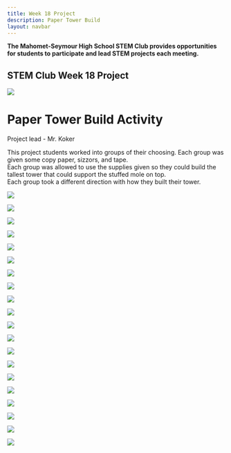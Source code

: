 ```yaml
---
title: Week 18 Project
description: Paper Tower Build
layout: navbar
---
```


**The Mahomet-Seymour High School STEM Club provides opportunities for students to participate and lead STEM projects each meeting.** 


## **STEM Club Week 18 Project**

![](images/STEMClubProjectWeek18A.jpeg)  

# **Paper Tower Build Activity**

Project lead - Mr. Koker

                                                                                      

This project students worked into groups of their choosing.  Each group was given some copy paper, sizzors, and tape.  
Each group was allowed to use the supplies given so they could build the tallest tower that could support the stuffed mole on top.  
Each group took a different direction with how they built their tower.
                                                                                         

![](images/STEMClubProjectWeek18B.jpeg)

![](images/STEMClubProjectWeek18C.jpeg)

![](images/STEMClubProjectWeek18D.jpeg)

![](images/STEMClubProjectWeek18E.jpeg)                                                                    

![](images/STEMClubProjectWeek18F.jpeg)                                                                    

![](images/STEMClubProjectWeek18G.jpeg)                                                                    

![](images/STEMClubProjectWeek18H.jpeg)                                                                    

![](images/STEMClubProjectWeek18I.jpeg)                                                                    

![](images/STEMClubProjectWeek18J.jpeg)

![](images/STEMClubProjectWeek18K.jpeg)

![](images/STEMClubProjectWeek18L.jpeg)

![](images/STEMClubProjectWeek18M.jpeg)                                                                    

![](images/STEMClubProjectWeek18N.jpeg)                                                                    

![](images/STEMClubProjectWeek18O.jpeg)                                                                    

![](images/STEMClubProjectWeek18P.jpeg)                                                                    

![](images/STEMClubProjectWeek18Q.jpeg)                                                                    

![](images/STEMClubProjectWeek18R.jpeg)

![](images/STEMClubProjectWeek18S.jpeg)

![](images/STEMClubProjectWeek18T.jpeg)

![](images/STEMClubProjectWeek18U.jpeg)                                                                    

                                                             



